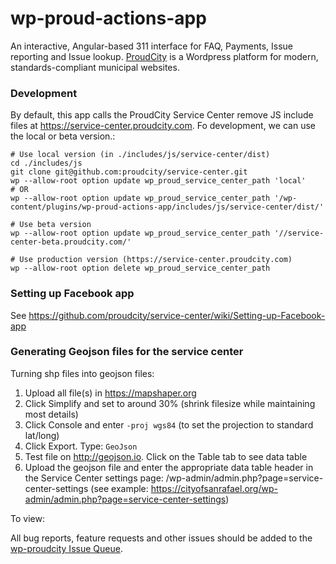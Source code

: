 # wp-proud-actions-app
An interactive, Angular-based 311 interface for FAQ, Payments, Issue reporting and Issue lookup. [ProudCity](http://proudcity.com) is a Wordpress platform for modern, standards-compliant municipal websites.

### Development
By default, this app calls the ProudCity Service Center remove JS include files at https://service-center.proudcity.com.  Fo development,
we can use the local or beta version.:

```
# Use local version (in ./includes/js/service-center/dist)
cd ./includes/js
git clone git@github.com:proudcity/service-center.git
wp --allow-root option update wp_proud_service_center_path 'local'
# OR
wp --allow-root option update wp_proud_service_center_path '/wp-content/plugins/wp-proud-actions-app/includes/js/service-center/dist/'

# Use beta version
wp --allow-root option update wp_proud_service_center_path '//service-center-beta.proudcity.com/'

# Use production version (https://service-center.proudcity.com)
wp --allow-root option delete wp_proud_service_center_path
```

### Setting up Facebook app

See https://github.com/proudcity/service-center/wiki/Setting-up-Facebook-app

### Generating Geojson files for the service center

Turning shp files into geojson files:
1. Upload all file(s) in https://mapshaper.org
2. Click Simplify and set to around 30% (shrink filesize while maintaining most details)
3. Click Console and enter `-proj wgs84` (to set the projection to standard lat/long)
4. Click Export. Type: `GeoJson`
5. Test file on http://geojson.io. Click on the Table tab to see data table
6. Upload the geojson file and enter the appropriate data table header in the Service Center settings page: 
/wp-admin/admin.php?page=service-center-settings (see example: https://cityofsanrafael.org/wp-admin/admin.php?page=service-center-settings)



To view:

All bug reports, feature requests and other issues should be added to the [wp-proudcity Issue Queue](https://github.com/proudcity/wp-proudcity/issues).
